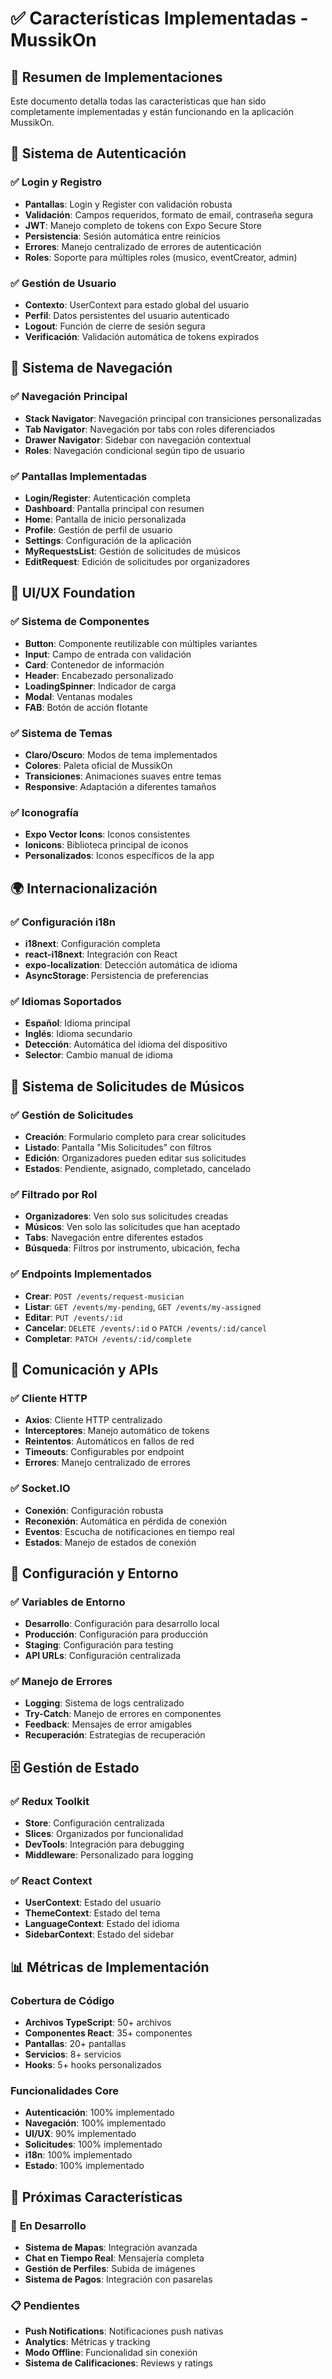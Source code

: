 # ✅ Características Implementadas - MussikOn

## 🎯 **Resumen de Implementaciones**

Este documento detalla todas las características que han sido completamente implementadas y están funcionando en la aplicación MussikOn.

## 🔐 **Sistema de Autenticación**

### ✅ **Login y Registro**
- **Pantallas**: Login y Register con validación robusta
- **Validación**: Campos requeridos, formato de email, contraseña segura
- **JWT**: Manejo completo de tokens con Expo Secure Store
- **Persistencia**: Sesión automática entre reinicios
- **Errores**: Manejo centralizado de errores de autenticación
- **Roles**: Soporte para múltiples roles (musico, eventCreator, admin)

### ✅ **Gestión de Usuario**
- **Contexto**: UserContext para estado global del usuario
- **Perfil**: Datos persistentes del usuario autenticado
- **Logout**: Función de cierre de sesión segura
- **Verificación**: Validación automática de tokens expirados

## 🧭 **Sistema de Navegación**

### ✅ **Navegación Principal**
- **Stack Navigator**: Navegación principal con transiciones personalizadas
- **Tab Navigator**: Navegación por tabs con roles diferenciados
- **Drawer Navigator**: Sidebar con navegación contextual
- **Roles**: Navegación condicional según tipo de usuario

### ✅ **Pantallas Implementadas**
- **Login/Register**: Autenticación completa
- **Dashboard**: Pantalla principal con resumen
- **Home**: Pantalla de inicio personalizada
- **Profile**: Gestión de perfil de usuario
- **Settings**: Configuración de la aplicación
- **MyRequestsList**: Gestión de solicitudes de músicos
- **EditRequest**: Edición de solicitudes por organizadores

## 🎨 **UI/UX Foundation**

### ✅ **Sistema de Componentes**
- **Button**: Componente reutilizable con múltiples variantes
- **Input**: Campo de entrada con validación
- **Card**: Contenedor de información
- **Header**: Encabezado personalizado
- **LoadingSpinner**: Indicador de carga
- **Modal**: Ventanas modales
- **FAB**: Botón de acción flotante

### ✅ **Sistema de Temas**
- **Claro/Oscuro**: Modos de tema implementados
- **Colores**: Paleta oficial de MussikOn
- **Transiciones**: Animaciones suaves entre temas
- **Responsive**: Adaptación a diferentes tamaños

### ✅ **Iconografía**
- **Expo Vector Icons**: Iconos consistentes
- **Ionicons**: Biblioteca principal de iconos
- **Personalizados**: Iconos específicos de la app

## 🌍 **Internacionalización**

### ✅ **Configuración i18n**
- **i18next**: Configuración completa
- **react-i18next**: Integración con React
- **expo-localization**: Detección automática de idioma
- **AsyncStorage**: Persistencia de preferencias

### ✅ **Idiomas Soportados**
- **Español**: Idioma principal
- **Inglés**: Idioma secundario
- **Detección**: Automática del idioma del dispositivo
- **Selector**: Cambio manual de idioma

## 🎵 **Sistema de Solicitudes de Músicos**

### ✅ **Gestión de Solicitudes**
- **Creación**: Formulario completo para crear solicitudes
- **Listado**: Pantalla "Mis Solicitudes" con filtros
- **Edición**: Organizadores pueden editar sus solicitudes
- **Estados**: Pendiente, asignado, completado, cancelado

### ✅ **Filtrado por Rol**
- **Organizadores**: Ven solo sus solicitudes creadas
- **Músicos**: Ven solo las solicitudes que han aceptado
- **Tabs**: Navegación entre diferentes estados
- **Búsqueda**: Filtros por instrumento, ubicación, fecha

### ✅ **Endpoints Implementados**
- **Crear**: `POST /events/request-musician`
- **Listar**: `GET /events/my-pending`, `GET /events/my-assigned`
- **Editar**: `PUT /events/:id`
- **Cancelar**: `DELETE /events/:id` o `PATCH /events/:id/cancel`
- **Completar**: `PATCH /events/:id/complete`

## 🔌 **Comunicación y APIs**

### ✅ **Cliente HTTP**
- **Axios**: Cliente HTTP centralizado
- **Interceptores**: Manejo automático de tokens
- **Reintentos**: Automáticos en fallos de red
- **Timeouts**: Configurables por endpoint
- **Errores**: Manejo centralizado de errores

### ✅ **Socket.IO**
- **Conexión**: Configuración robusta
- **Reconexión**: Automática en pérdida de conexión
- **Eventos**: Escucha de notificaciones en tiempo real
- **Estados**: Manejo de estados de conexión

## 📱 **Configuración y Entorno**

### ✅ **Variables de Entorno**
- **Desarrollo**: Configuración para desarrollo local
- **Producción**: Configuración para producción
- **Staging**: Configuración para testing
- **API URLs**: Configuración centralizada

### ✅ **Manejo de Errores**
- **Logging**: Sistema de logs centralizado
- **Try-Catch**: Manejo de errores en componentes
- **Feedback**: Mensajes de error amigables
- **Recuperación**: Estrategias de recuperación

## 🗄️ **Gestión de Estado**

### ✅ **Redux Toolkit**
- **Store**: Configuración centralizada
- **Slices**: Organizados por funcionalidad
- **DevTools**: Integración para debugging
- **Middleware**: Personalizado para logging

### ✅ **React Context**
- **UserContext**: Estado del usuario
- **ThemeContext**: Estado del tema
- **LanguageContext**: Estado del idioma
- **SidebarContext**: Estado del sidebar

## 📊 **Métricas de Implementación**

### **Cobertura de Código**
- **Archivos TypeScript**: 50+ archivos
- **Componentes React**: 35+ componentes
- **Pantallas**: 20+ pantallas
- **Servicios**: 8+ servicios
- **Hooks**: 5+ hooks personalizados

### **Funcionalidades Core**
- **Autenticación**: 100% implementado
- **Navegación**: 100% implementado
- **UI/UX**: 90% implementado
- **Solicitudes**: 100% implementado
- **i18n**: 100% implementado
- **Estado**: 100% implementado

## 🚀 **Próximas Características**

### 🔄 **En Desarrollo**
- **Sistema de Mapas**: Integración avanzada
- **Chat en Tiempo Real**: Mensajería completa
- **Gestión de Perfiles**: Subida de imágenes
- **Sistema de Pagos**: Integración con pasarelas

### 📋 **Pendientes**
- **Push Notifications**: Notificaciones push nativas
- **Analytics**: Métricas y tracking
- **Modo Offline**: Funcionalidad sin conexión
- **Sistema de Calificaciones**: Reviews y ratings 
